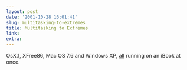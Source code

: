```yaml
---
layout: post
date: '2001-10-28 16:01:41'
slug: multitasking-to-extremes
title: Multitasking to Extremes
link: 
extra: 
---
```


OsX.1, XFree86, Mac OS 7.6 and Windows XP, [all](http://mystaticip.com/homebrew/) running on an iBook at once.